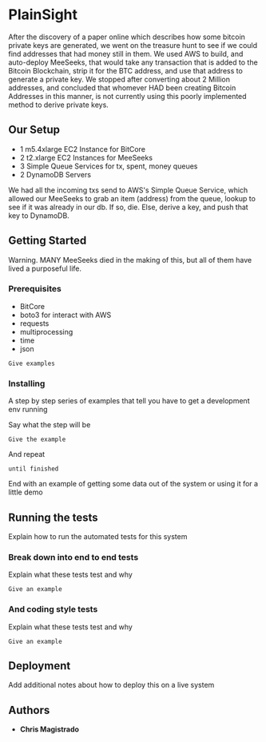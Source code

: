 # PlainSight

After the discovery of a paper online which describes how some bitcoin private keys are generated, we went on the treasure hunt to see if we could find addresses that had money still in them. We used AWS to build, and auto-deploy MeeSeeks, that would take any transaction that is added to the Bitcoin Blockchain, strip it for the BTC address, and use that address to generate a private key. We stopped after converting about 2 Million addresses, and concluded that whomever HAD been creating Bitcoin Addresses in this manner, is not currently using this poorly implemented method to derive private keys.

## Our Setup
* 1 m5.4xlarge EC2 Instance for BitCore
* 2 t2.xlarge EC2 Instances for MeeSeeks
* 3 Simple Queue Services for tx, spent, money queues
* 2 DynamoDB Servers

We had all the incoming txs send to AWS's Simple Queue Service, which allowed our MeeSeeks to grab an item (address) from the queue, lookup to see if it was already in our db. If so, die. Else, derive a key, and push that key to DynamoDB.

## Getting Started

Warning. MANY MeeSeeks died in the making of this, but all of them have lived a purposeful life.

### Prerequisites
* BitCore
* boto3 for interact with AWS
* requests
* multiprocessing
* time
* json

```
Give examples
```

### Installing

A step by step series of examples that tell you have to get a development env running

Say what the step will be

```
Give the example
```

And repeat

```
until finished
```

End with an example of getting some data out of the system or using it for a little demo

## Running the tests

Explain how to run the automated tests for this system

### Break down into end to end tests

Explain what these tests test and why

```
Give an example
```

### And coding style tests

Explain what these tests test and why

```
Give an example
```

## Deployment

Add additional notes about how to deploy this on a live system

## Authors

* **Chris Magistrado**
